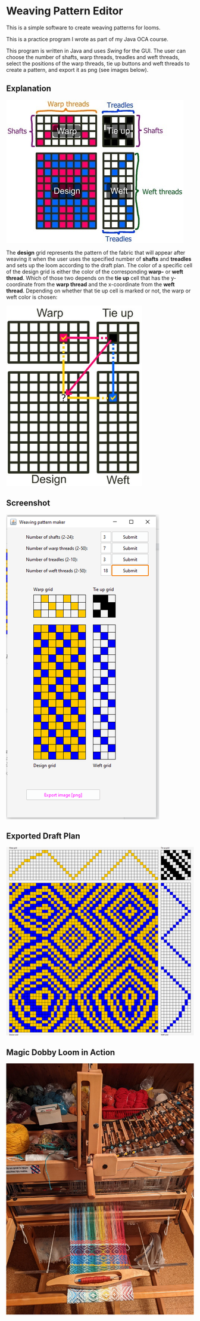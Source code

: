 # Weaving Pattern Editor
This is a simple software to create weaving patterns for looms.

This is a practice program I wrote as part of my Java OCA course.

This program is written in Java and uses *Swing* for the GUI. The user can choose the number of shafts, warp threads, treadles and weft threads, select the positions of the warp threads, tie up buttons and weft threads to create a pattern, and export it as png (see images below).

## Explanation

![explanation GUI](doc/explanation.jpg)

The **design** grid represents the pattern of the fabric that will appear after weaving it when the user uses the specified number of **shafts** and **treadles** and sets up the loom according to the draft plan. The color of a specific cell of the design grid is either the color of the corresponding **warp-** or **weft thread**. Which of those two depends on the **tie up** cell that has the y-coordinate from the **warp thread** and the x-coordinate from the **weft thread**. Depending on whether that tie up cell is marked or not, the warp or weft color is chosen: 

![explanation computation](doc/explanationComputation.jpg)


## Screenshot

![Screenshot 1 GUI](doc/screenshot1.png)

## Exported Draft Plan

![Example exported png file](doc/screenshot2.png)

## Magic Dobby Loom in Action

![Picture of a Magic Dobby loom](doc/loom.jpg)
